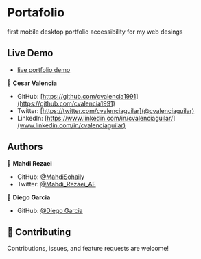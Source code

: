

# Portafolio

first mobile desktop portfolio accessibility for my web desings 


 
 ## Live Demo 
 
- [live portfolio demo]( https://cvalencia1991.github.io/Portafolio/)


👤 **Cesar Valencia**

- GitHub: [https://github.com/cvalencia1991](https://github.com/cvalencia1991)
- Twitter: [https://twitter.com/cvalenciaguilar](@cvalenciaguilar)
- LinkedIn: [https://www.linkedin.com/in/cvalenciaguilar/](www.linkedin.com/in/cvalenciaguilar)

## Authors

👤 **Mahdi Rezaei**

- GitHub: [@MahdiSohaily](https://github.com/MahdiSohaily)
- Twitter: [@Mahdi_Rezaei_AF](https://twitter.com/Mahdi_Rezaei_AF)

👤 **Diego Garcia**

- GitHub: [@Diego Garcia](https://github.com/taldr27)

## 🤝 Contributing

Contributions, issues, and feature requests are welcome!
